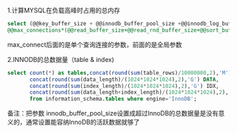 1.计算MYSQL在负载高峰时占用的总内存

```sql
select (@@key_buffer_size + @@innodb_buffer_pool_size +@@innodb_log_buffer_size + @@binlog_cache_size + 
@@max_connections*(@@read_buffer_size+@@read_rnd_buffer_size+@@sort_buffer_size+@@join_buffer_size+@@thread_stack+@@tmp_table_size))/(1024*1024*1024) as max_memory_gb;
```
max_connect后面的是单个查询连接的参数，前面的是全局参数

2.INNODB的总数据量（table & index)

```sql
select count(*) as tables,concat(round(sum(table_rows)/10000000,2),'M') numrows,
       concat(round(sum(data_length)/(1024*1024*1024),2),'G') DATA,
	   concat(round(sum(index_length)/(1024*1024*1024),2),'G') IDX,
	   concat(round(sum(data_length+index_length)/(1024*1024*1024),2),'G') total_size
	   from information_schema.tables where engine='InnoDB';
```     
备注：把参数 innodb_buffer_pool_size设置成超过InnoDB的总数据量是没有意义的，通常设置能容纳InnoDB的活跃数据就够了


